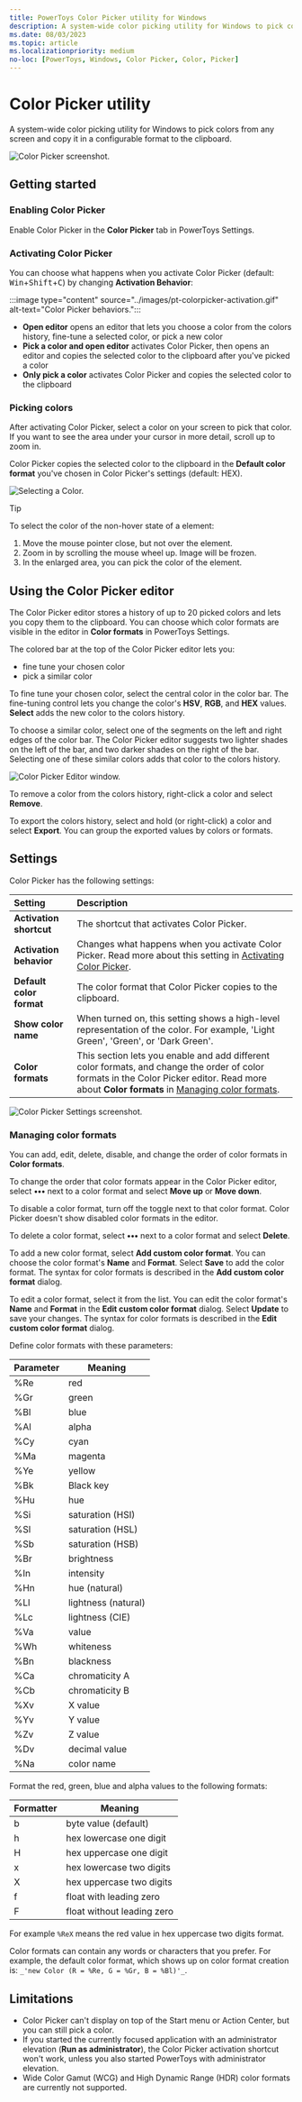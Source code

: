 ```yaml
---
title: PowerToys Color Picker utility for Windows
description: A system-wide color picking utility for Windows to pick colors from the screen and copy the default value to the clipboard.
ms.date: 08/03/2023
ms.topic: article
ms.localizationpriority: medium
no-loc: [PowerToys, Windows, Color Picker, Color, Picker]
---
```


# Color Picker utility

A system-wide color picking utility for Windows to pick colors from any screen and copy it in a configurable format to the clipboard.

![Color Picker screenshot.](../images/pt-colorpicker-hex-editor.png)

## Getting started

### Enabling Color Picker

Enable Color Picker in the **Color Picker** tab in PowerToys Settings.

### Activating Color Picker

You can choose what happens when you activate Color Picker (default: <kbd>Win</kbd>+<kbd>Shift</kbd>+<kbd>C</kbd>) by changing **Activation Behavior**:

:::image type="content" source="../images/pt-colorpicker-activation.gif" alt-text="Color Picker behaviors.":::

- **Open editor** opens an editor that lets you choose a color from the colors history, fine-tune a selected color, or pick a new color
- **Pick a color and open editor** activates Color Picker, then opens an editor and copies the selected color to the clipboard after you've picked a color
- **Only pick a color** activates Color Picker and copies the selected color to the clipboard

### Picking colors

After activating Color Picker, select a color on your screen to pick that color. If you want to see the area under your cursor in more detail, scroll up to zoom in.

Color Picker copies the selected color to the clipboard in the **Default color format** you've chosen in Color Picker's settings (default: HEX).

![Selecting a Color.](../images/pt-colorpicker.gif)

> [!TIP]
> To select the color of the non-hover state of a element:
>
> 1. Move the mouse pointer close, but not over the element.
> 2. Zoom in by scrolling the mouse wheel up. Image will be frozen.
> 3. In the enlarged area, you can pick the color of the element.

## Using the Color Picker editor

The Color Picker editor stores a history of up to 20 picked colors and lets you copy them to the clipboard. You can choose which color formats are visible in the editor in **Color formats** in PowerToys Settings.

The colored bar at the top of the Color Picker editor lets you:

* fine tune your chosen color
* pick a similar color

To fine tune your chosen color, select the central color in the color bar. The fine-tuning control lets you change the color's **HSV**, **RGB**, and **HEX** values. **Select** adds the new color to the colors history.

To choose a similar color, select one of the segments on the left and right edges of the color bar. The Color Picker editor suggests two lighter shades on the left of the bar, and two darker shades on the right of the bar. Selecting one of these similar colors adds that color to the colors history.

![Color Picker Editor window.](../images/pt-colorpicker-editor.gif)

To remove a color from the colors history, right-click a color and select **Remove**.

To export the colors history, select and hold (or right-click) a color and select **Export**. You can group the exported values by colors or formats.

## Settings

Color Picker has the following settings:

| Setting | Description |
| :--- | :--- |
| **Activation shortcut** | The shortcut that activates Color Picker. |
| **Activation behavior** | Changes what happens when you activate Color Picker. Read more about this setting in [Activating Color Picker](#activating-color-picker). |
| **Default color format** | The color format that Color Picker copies to the clipboard. |
| **Show color name** | When turned on, this setting shows a high-level representation of the color. For example, 'Light Green', 'Green', or 'Dark Green'. |
| **Color formats** | This section lets you enable and add different color formats, and change the order of color formats in the Color Picker editor. Read more about **Color formats** in [Managing color formats](#managing-color-formats).

![Color Picker Settings screenshot.](../images/pt-colorpicker-settings.png)

### Managing color formats

You can add, edit, delete, disable, and change the order of color formats in **Color formats**.

To change the order that color formats appear in the Color Picker editor, select **•••** next to a color format and select **Move up** or **Move down**.

To disable a color format, turn off the toggle next to that color format. Color Picker doesn't show disabled color formats in the editor.

To delete a color format, select **•••** next to a color format and select **Delete**.

To add a new color format, select **Add custom color format**. You can choose the color format's **Name** and **Format**. Select **Save** to add the color format. The syntax for color formats is described in the **Add custom color format** dialog.

To edit a color format, select it from the list. You can edit the color format's **Name** and **Format** in the **Edit custom color format** dialog. Select **Update** to save your changes. The syntax for color formats is described in the **Edit custom color format** dialog.

Define color formats with these parameters:

| Parameter | Meaning             |
|-----------|---------------------|
| %Re  | red                 |
| %Gr  | green               |
| %Bl  | blue                |
| %Al  | alpha               |
| %Cy  | cyan                |
| %Ma  | magenta             |
| %Ye  | yellow              |
| %Bk  | Black key           |
| %Hu  | hue                 |
| %Si  | saturation (HSI)    |
| %Sl  | saturation (HSL)    |
| %Sb  | saturation (HSB)    |
| %Br  | brightness          |
| %In  | intensity           |
| %Hn  | hue (natural)       |
| %Ll  | lightness (natural) |
| %Lc  | lightness (CIE)     |
| %Va  | value               |
| %Wh  | whiteness           |
| %Bn  | blackness           |
| %Ca  | chromaticity A        |
| %Cb  | chromaticity B        |
| %Xv  | X value             |
| %Yv  | Y value             |
| %Zv  | Z value             |
| %Dv  | decimal value       |
| %Na  | color name          |

Format the red, green, blue and alpha values to the following formats:

| Formatter | Meaning                    |
|-----------|----------------------------|
| b    | byte value (default)       |
| h   | hex lowercase one digit    |
| H   | hex uppercase one digit    |
| x   | hex lowercase two digits   |
| X   | hex uppercase two digits   |
| f   | float with leading zero    |
| F   | float without leading zero |

For example `%ReX` means the red value in hex uppercase two digits format.

Color formats can contain any words or characters that you prefer. For example, the default color format, which shows up on color format creation is: `_'new Color (R = %Re, G = %Gr, B = %Bl)'_`.

## Limitations

- Color Picker can't display on top of the Start menu or Action Center, but you can still pick a color.
- If you started the currently focused application with an administrator elevation (**Run as administrator**), the Color Picker activation shortcut won't work, unless you also started PowerToys with administrator elevation.
- Wide Color Gamut (WCG) and High Dynamic Range (HDR) color formats are currently not supported.

